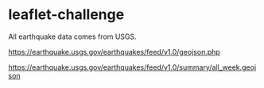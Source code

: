 # leaflet-challenge

All earthquake data comes from USGS.

https://earthquake.usgs.gov/earthquakes/feed/v1.0/geojson.php

https://earthquake.usgs.gov/earthquakes/feed/v1.0/summary/all_week.geojson